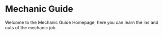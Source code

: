 # Mechanic Guide
Welcome to the Mechanic Guide Homepage, here you can learn the ins and outs of the mechanic job.